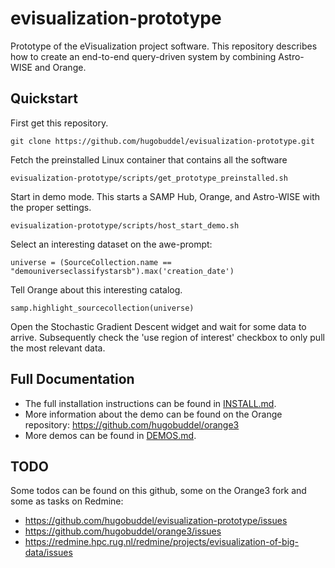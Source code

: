 # evisualization-prototype
Prototype of the eVisualization project software.
This repository describes how to create an end-to-end query-driven system by combining Astro-WISE and Orange.

## Quickstart

First get this repository.
```
git clone https://github.com/hugobuddel/evisualization-prototype.git
```

Fetch the preinstalled Linux container that contains all the software
```
evisualization-prototype/scripts/get_prototype_preinstalled.sh
```

Start in demo mode. This starts a SAMP Hub, Orange, and Astro-WISE with the proper settings.
```
evisualization-prototype/scripts/host_start_demo.sh
```

Select an interesting dataset on the awe-prompt:
```
universe = (SourceCollection.name == "demouniverseclassifystarsb").max('creation_date')
```

Tell Orange about this interesting catalog.
```
samp.highlight_sourcecollection(universe)
```

Open the Stochastic Gradient Descent widget and wait for some data to arrive.
Subsequently check the 'use region of interest' checkbox to only pull the most relevant data.


## Full Documentation
* The full installation instructions can be found in [INSTALL.md](INSTALL.md).
* More information about the demo can be found on the Orange repository: https://github.com/hugobuddel/orange3
* More demos can be found in [DEMOS.md](DEMOS.md).


## TODO

Some todos can be found on this github, some on the Orange3 fork and some as tasks on Redmine:
* https://github.com/hugobuddel/evisualization-prototype/issues
* https://github.com/hugobuddel/orange3/issues
* https://redmine.hpc.rug.nl/redmine/projects/evisualization-of-big-data/issues
